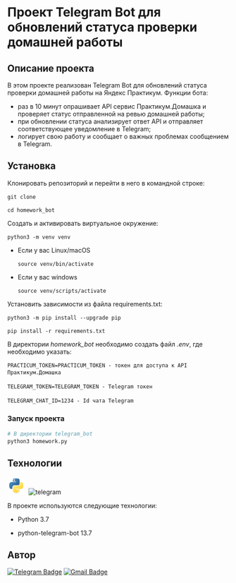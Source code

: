 # Проект Telegram Bot для обновлений статуса проверки домашней работы

## Описание проекта
 В этом проекте реализован Telegram Bot для обновлений статуса проверки домашней работы на Яндекс Практикум.
 Функции бота:
- раз в 10 минут опрашивает API сервис Практикум.Домашка и проверяет статус отправленной на ревью домашней работы;
- при обновлении статуса анализирует ответ API и отправляет соответствующее уведомление в Telegram;
- логирует свою работу и сообщает о важных проблемах сообщением в Telegram.


## Установка

Клонировать репозиторий и перейти в него в командной строке:

```
git clone 
```

```
cd homework_bot
```

Cоздать и активировать виртуальное окружение:

```
python3 -m venv venv
```

* Если у вас Linux/macOS

    ```
    source venv/bin/activate
    ```

* Если у вас windows

    ```
    source venv/scripts/activate
    ```

Установить зависимости из файла requirements.txt:

```
python3 -m pip install --upgrade pip
```

```
pip install -r requirements.txt
```

В директории _homework_bot_ необходимо создать файл _.env_, где необходимо указать:
```
PRACTICUM_TOKEN=PRACTICUM_TOKEN - токен для доступа к API Практикум.Домашка

TELEGRAM_TOKEN=TELEGRAM_TOKEN - Telegram токен

TELEGRAM_CHAT_ID=1234 - Id чата Telegram
```



### Запуск проекта
```python
# В директории telegram_bot
python3 homework.py
```


## Технологии

<div>
  <img src="https://github.com/devicons/devicon/blob/master/icons/python/python-original.svg" title="python" alt="python" width="40" height="40"/>&nbsp
  <img src="https://upload.wikimedia.org/wikipedia/commons/8/82/Telegram_logo.svg" title="telegram" alt="telegram" width="36" height="36"/>&nbsp
</div>

В проекте используются следующие технологии:

- Python 3.7

- python-telegram-bot 13.7

## Автор

[![Telegram Badge](https://img.shields.io/badge/StepanenkoStanislav-blue?logo=telegram&logoColor=white)](https://t.me/tme_zoom) [![Gmail Badge](https://img.shields.io/badge/-Gmail-red?style=flat&logo=Gmail&logoColor=white)](mailto:stepanenko.s.a.dev@gmail.com)
